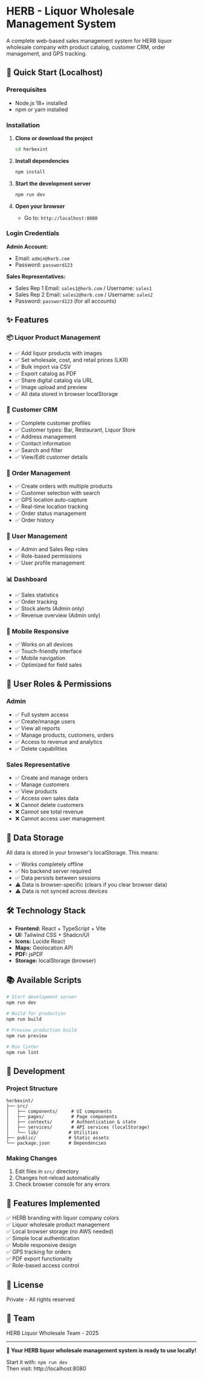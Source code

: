 # HERB - Liquor Wholesale Management System

A complete web-based sales management system for HERB liquor wholesale company with product catalog, customer CRM, order management, and GPS tracking.

## 🚀 Quick Start (Localhost)

### Prerequisites

- Node.js 18+ installed
- npm or yarn installed

### Installation

1. **Clone or download the project**
   ```bash
   cd herbexint
   ```

2. **Install dependencies**
   ```bash
   npm install
   ```

3. **Start the development server**
   ```bash
   npm run dev
   ```

4. **Open your browser**
   - Go to: `http://localhost:8080`

### Login Credentials

**Admin Account:**
- Email: `admin@herb.com`
- Password: `password123`

**Sales Representatives:**
- Sales Rep 1 Email: `sales1@herb.com` / Username: `sales1`
- Sales Rep 2 Email: `sales2@herb.com` / Username: `sales2`
- Password: `password123` (for all accounts)

## ✨ Features

### 📦 Liquor Product Management
- ✅ Add liquor products with images
- ✅ Set wholesale, cost, and retail prices (LKR)
- ✅ Bulk import via CSV
- ✅ Export catalog as PDF
- ✅ Share digital catalog via URL
- ✅ Image upload and preview
- ✅ All data stored in browser localStorage

### 👥 Customer CRM
- ✅ Complete customer profiles
- ✅ Customer types: Bar, Restaurant, Liquor Store
- ✅ Address management
- ✅ Contact information
- ✅ Search and filter
- ✅ View/Edit customer details

### 🛒 Order Management
- ✅ Create orders with multiple products
- ✅ Customer selection with search
- ✅ GPS location auto-capture
- ✅ Real-time location tracking
- ✅ Order status management
- ✅ Order history

### 👤 User Management
- ✅ Admin and Sales Rep roles
- ✅ Role-based permissions
- ✅ User profile management

### 📊 Dashboard
- ✅ Sales statistics
- ✅ Order tracking
- ✅ Stock alerts (Admin only)
- ✅ Revenue overview (Admin only)

### 📱 Mobile Responsive
- ✅ Works on all devices
- ✅ Touch-friendly interface
- ✅ Mobile navigation
- ✅ Optimized for field sales

## 🔐 User Roles & Permissions

### Admin
- ✅ Full system access
- ✅ Create/manage users
- ✅ View all reports
- ✅ Manage products, customers, orders
- ✅ Access to revenue and analytics
- ✅ Delete capabilities

### Sales Representative
- ✅ Create and manage orders
- ✅ Manage customers
- ✅ View products
- ✅ Access own sales data
- ❌ Cannot delete customers
- ❌ Cannot see total revenue
- ❌ Cannot access user management

## 💾 Data Storage

All data is stored in your browser's localStorage. This means:
- ✅ Works completely offline
- ✅ No backend server required
- ✅ Data persists between sessions
- ⚠️ Data is browser-specific (clears if you clear browser data)
- ⚠️ Data is not synced across devices

## 🛠️ Technology Stack

- **Frontend:** React + TypeScript + Vite
- **UI:** Tailwind CSS + Shadcn/UI
- **Icons:** Lucide React
- **Maps:** Geolocation API
- **PDF:** jsPDF
- **Storage:** localStorage (browser)

## 📚 Available Scripts

```bash
# Start development server
npm run dev

# Build for production
npm run build

# Preview production build
npm run preview

# Run linter
npm run lint
```

## 🔧 Development

### Project Structure

```
herbexint/
├── src/
│   ├── components/     # UI components
│   ├── pages/          # Page components
│   ├── contexts/       # Authentication & state
│   ├── services/       # API services (localStorage)
│   └── lib/           # Utilities
├── public/            # Static assets
└── package.json       # Dependencies
```

### Making Changes

1. Edit files in `src/` directory
2. Changes hot-reload automatically
3. Check browser console for any errors

## 🌟 Features Implemented

✅ HERB branding with liquor company colors  
✅ Liquor wholesale product management  
✅ Local browser storage (no AWS needed)  
✅ Simple local authentication  
✅ Mobile responsive design  
✅ GPS tracking for orders  
✅ PDF export functionality  
✅ Role-based access control  

## 📝 License

Private - All rights reserved

## 👥 Team

HERB Liquor Wholesale Team - 2025

---

**🚀 Your HERB liquor wholesale management system is ready to use locally!**

Start it with: `npm run dev`  
Then visit: http://localhost:8080
